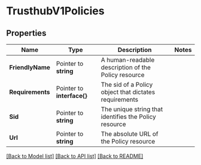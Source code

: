# TrusthubV1Policies

## Properties

Name | Type | Description | Notes
------------ | ------------- | ------------- | -------------
**FriendlyName** | Pointer to **string** | A human-readable description of the Policy resource |
**Requirements** | Pointer to **interface{}** | The sid of a Policy object that dictates requirements |
**Sid** | Pointer to **string** | The unique string that identifies the Policy resource |
**Url** | Pointer to **string** | The absolute URL of the Policy resource |

[[Back to Model list]](../README.md#documentation-for-models) [[Back to API list]](../README.md#documentation-for-api-endpoints) [[Back to README]](../README.md)


